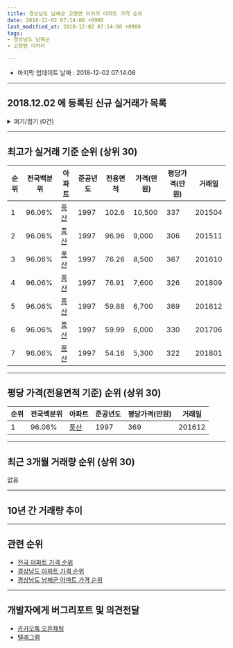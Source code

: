 ```yaml
---
title: 경상남도 남해군 고현면 이어리 아파트 가격 순위
date: 2018-12-02 07:14:08 +0900
last_modified_at: 2018-12-02 07:14:08 +0900
tags:
- 경상남도 남해군
- 고현면 이어리

---
```


* 마지막 업데이트 날짜 : 2018-12-02 07:14:08

---

## 2018.12.02 에 등록된 신규 실거래가 목록

<details>
<summary>펴기/접기 (0건)</summary>
<div markdown="1">

|아파트|전국백분위|준공년도|전용면적|가격(만원)|평당가격(만원)|거래일|
|---|---|---|---|---|---|---|
|없음|||||||


</div>
</details>

---

## 최고가 실거래 기준 순위 (상위 30)


|순위|전국백분위|아파트|준공년도|전용면적|가격(만원)|평당가격(만원)|거래일|
|---|---|---|---|---|---|---|---|
|1|96.06%|[풍산](https://search.naver.com/search.naver?query=%EA%B2%BD%EC%83%81%EB%82%A8%EB%8F%84+%EB%82%A8%ED%95%B4%EA%B5%B0+%EA%B3%A0%ED%98%84%EB%A9%B4+%EC%9D%B4%EC%96%B4%EB%A6%AC+%ED%92%8D%EC%82%B0)|1997|102.6|10,500|337|201504|
|2|96.06%|[풍산](https://search.naver.com/search.naver?query=%EA%B2%BD%EC%83%81%EB%82%A8%EB%8F%84+%EB%82%A8%ED%95%B4%EA%B5%B0+%EA%B3%A0%ED%98%84%EB%A9%B4+%EC%9D%B4%EC%96%B4%EB%A6%AC+%ED%92%8D%EC%82%B0)|1997|96.96|9,000|306|201511|
|3|96.06%|[풍산](https://search.naver.com/search.naver?query=%EA%B2%BD%EC%83%81%EB%82%A8%EB%8F%84+%EB%82%A8%ED%95%B4%EA%B5%B0+%EA%B3%A0%ED%98%84%EB%A9%B4+%EC%9D%B4%EC%96%B4%EB%A6%AC+%ED%92%8D%EC%82%B0)|1997|76.26|8,500|367|201610|
|4|96.06%|[풍산](https://search.naver.com/search.naver?query=%EA%B2%BD%EC%83%81%EB%82%A8%EB%8F%84+%EB%82%A8%ED%95%B4%EA%B5%B0+%EA%B3%A0%ED%98%84%EB%A9%B4+%EC%9D%B4%EC%96%B4%EB%A6%AC+%ED%92%8D%EC%82%B0)|1997|76.91|7,600|326|201809|
|5|96.06%|[풍산](https://search.naver.com/search.naver?query=%EA%B2%BD%EC%83%81%EB%82%A8%EB%8F%84+%EB%82%A8%ED%95%B4%EA%B5%B0+%EA%B3%A0%ED%98%84%EB%A9%B4+%EC%9D%B4%EC%96%B4%EB%A6%AC+%ED%92%8D%EC%82%B0)|1997|59.88|6,700|369|201612|
|6|96.06%|[풍산](https://search.naver.com/search.naver?query=%EA%B2%BD%EC%83%81%EB%82%A8%EB%8F%84+%EB%82%A8%ED%95%B4%EA%B5%B0+%EA%B3%A0%ED%98%84%EB%A9%B4+%EC%9D%B4%EC%96%B4%EB%A6%AC+%ED%92%8D%EC%82%B0)|1997|59.99|6,000|330|201706|
|7|96.06%|[풍산](https://search.naver.com/search.naver?query=%EA%B2%BD%EC%83%81%EB%82%A8%EB%8F%84+%EB%82%A8%ED%95%B4%EA%B5%B0+%EA%B3%A0%ED%98%84%EB%A9%B4+%EC%9D%B4%EC%96%B4%EB%A6%AC+%ED%92%8D%EC%82%B0)|1997|54.16|5,300|322|201801|


---

## 평당 가격(전용면적 기준) 순위 (상위 30)


|순위|전국백분위|아파트|준공년도|평당가격(만원)|거래일|
|---|---|---|---|---|---|
|1|96.06%|[풍산](https://search.naver.com/search.naver?query=%EA%B2%BD%EC%83%81%EB%82%A8%EB%8F%84+%EB%82%A8%ED%95%B4%EA%B5%B0+%EA%B3%A0%ED%98%84%EB%A9%B4+%EC%9D%B4%EC%96%B4%EB%A6%AC+%ED%92%8D%EC%82%B0)|1997|369|201612|


---

## 최근 3개월 거래량 순위 (상위 30)

없음

---

## 10년 간 거래량 추이


<div style="width:100%;">
    <canvas id="deal_progress" height="250"></canvas>
</div>

<script>
new Chart(document.getElementById("deal_progress"), {
    type: 'line',
    data: {
        labels: ['200812','200901','200902','200903','200904','200905','200906','200907','200908','200909','200910','200911','200912','201001','201002','201003','201004','201005','201006','201007','201008','201009','201010','201011','201012','201101','201102','201103','201104','201105','201106','201107','201108','201109','201110','201111','201112','201201','201202','201203','201204','201205','201206','201207','201208','201209','201210','201211','201212','201301','201302','201303','201304','201305','201306','201307','201308','201309','201310','201311','201312','201401','201402','201403','201404','201405','201406','201407','201408','201409','201410','201411','201412','201501','201502','201503','201504','201505','201506','201507','201508','201509','201510','201511','201512','201601','201602','201603','201604','201605','201606','201607','201608','201609','201610','201611','201612','201701','201702','201703','201704','201705','201706','201707','201708','201709','201710','201711','201712','201801','201802','201803','201804','201805','201806','201807','201808','201809','201810','201811','201812'],
        datasets: [{
            label: '실거래 수',
            pointRadius: 1,
            data: [0, 0, 0, 1, 1, 0, 0, 0, 0, 1, 0, 2, 1, 0, 1, 1, 0, 2, 0, 1, 2, 0, 0, 0, 0, 0, 1, 0, 0, 1, 1, 0, 1, 1, 0, 0, 2, 0, 1, 1, 0, 0, 0, 0, 0, 0, 0, 0, 0, 0, 0, 0, 0, 0, 0, 1, 0, 1, 0, 1, 0, 2, 1, 1, 0, 0, 2, 0, 1, 0, 3, 0, 0, 0, 0, 0, 1, 0, 1, 1, 0, 0, 0, 2, 2, 0, 0, 1, 0, 0, 1, 2, 0, 1, 1, 0, 2, 1, 1, 1, 0, 0, 1, 0, 2, 1, 1, 0, 0, 3, 0, 0, 0, 2, 1, 1, 1, 1, 0, 0, 0],
            borderColor: "rgba(255, 201, 14, 1)",
            backgroundColor: "rgba(255, 201, 14, 0.5)",
            fill: true,
        }]
    },
    options: {
        responsive: true,
        title: {
            display: true,
            text: '10년간 거래량 추이'
        },
        tooltips: {
            mode: 'index',
            intersect: false,
        },
        hover: {
            mode: 'nearest',
            intersect: true
        },
        scales: {
            xAxes: [{
                display: true,
                scaleLabel: {
                    display: true,
                    labelString: '년/월'
                }
            }],
            yAxes: [{
                display: true,
                ticks: {
                    suggestedMin: 0,
                },
                scaleLabel: {
                    display: true,
                    labelString: '실거래 수'
                }
            }]
        }
    }
});

</script>


---

## 관련 순위

- [전국 아파트 가격 순위](https://inasie.github.io/apt-ranking/전국)
- [경상남도 아파트 가격 순위](https://inasie.github.io/apt-ranking/경상남도)
- [경상남도 남해군 아파트 가격 순위](https://inasie.github.io/apt-ranking/경상남도-남해군)


---

## 개발자에게 버그리포트 및 의견전달

- [카카오톡 오픈채팅](https://open.kakao.com/o/gLJUAP4)
- [텔레그램](https://t.me/inasie)

